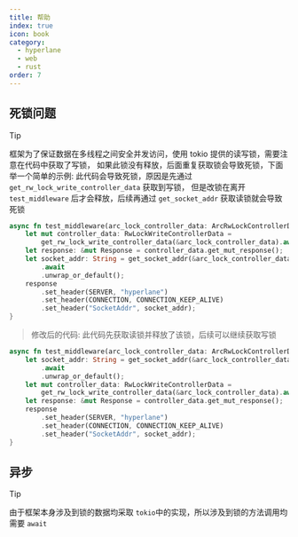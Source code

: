 ```yaml
---
title: 帮助
index: true
icon: book
category:
  - hyperlane
  - web
  - rust
order: 7
---
```


<Share colorful />

## 死锁问题

> [!tip]
> 框架为了保证数据在多线程之间安全并发访问，使用 tokio 提供的读写锁，需要注意在代码中获取了写锁，
> 如果此锁没有释放，后面重复获取锁会导致死锁，下面举一个简单的示例:
> 此代码会导致死锁，原因是先通过 `get_rw_lock_write_controller_data` 获取到写锁，
> 但是改锁在离开 `test_middleware` 后才会释放，后续再通过
> `get_socket_addr` 获取读锁就会导致死锁

```rust
async fn test_middleware(arc_lock_controller_data: ArcRwLockControllerData) {
    let mut controller_data: RwLockWriteControllerData =
        get_rw_lock_write_controller_data(&arc_lock_controller_data).await;
    let response: &mut Response = controller_data.get_mut_response();
    let socket_addr: String = get_socket_addr(&arc_lock_controller_data)
        .await
        .unwrap_or_default();
    response
        .set_header(SERVER, "hyperlane")
        .set_header(CONNECTION, CONNECTION_KEEP_ALIVE)
        .set_header("SocketAddr", socket_addr);
}
```

> 修改后的代码: 此代码先获取读锁并释放了该锁，后续可以继续获取写锁

```rust
async fn test_middleware(arc_lock_controller_data: ArcRwLockControllerData) {
    let socket_addr: String = get_socket_addr(&arc_lock_controller_data)
        .await
        .unwrap_or_default();
    let mut controller_data: RwLockWriteControllerData =
        get_rw_lock_write_controller_data(&arc_lock_controller_data).await;
    let response: &mut Response = controller_data.get_mut_response();
    response
        .set_header(SERVER, "hyperlane")
        .set_header(CONNECTION, CONNECTION_KEEP_ALIVE)
        .set_header("SocketAddr", socket_addr);
}
```

## 异步

> [!tip]
> 由于框架本身涉及到锁的数据均采取 `tokio`中的实现，所以涉及到锁的方法调用均需要 `await`

<Bottom />
